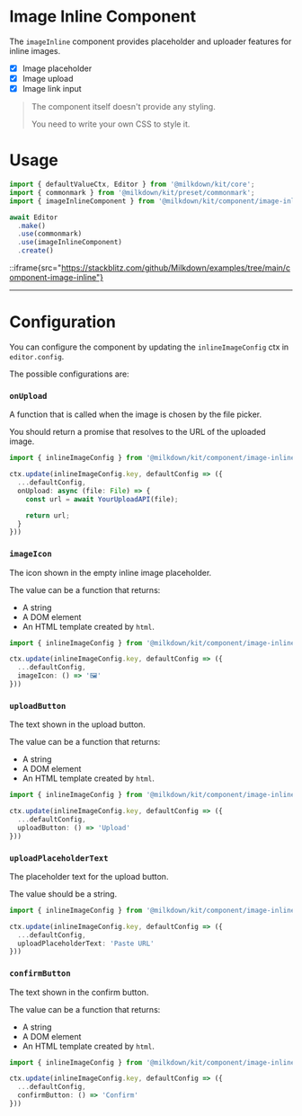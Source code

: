 # Image Inline Component

The `imageInline` component provides placeholder and uploader features for inline images.

- [x] Image placeholder
- [x] Image upload
- [x] Image link input

> The component itself doesn't provide any styling.
>
> You need to write your own CSS to style it.

# Usage

```typescript
import { defaultValueCtx, Editor } from '@milkdown/kit/core';
import { commonmark } from '@milkdown/kit/preset/commonmark';
import { imageInlineComponent } from '@milkdown/kit/component/image-inline'

await Editor
  .make()
  .use(commonmark)
  .use(imageInlineComponent)
  .create()
```

::iframe{src="https://stackblitz.com/github/Milkdown/examples/tree/main/component-image-inline"}

---

# Configuration

You can configure the component by updating the `inlineImageConfig` ctx in `editor.config`.

The possible configurations are:

### `onUpload`

A function that is called when the image is chosen by the file picker.

You should return a promise that resolves to the URL of the uploaded image.

```typescript
import { inlineImageConfig } from '@milkdown/kit/component/image-inline'

ctx.update(inlineImageConfig.key, defaultConfig => ({
  ...defaultConfig,
  onUpload: async (file: File) => {
    const url = await YourUploadAPI(file);

    return url;
  }
}))
```

### `imageIcon`

The icon shown in the empty inline image placeholder.

The value can be a function that returns:

- A string
- A DOM element
- An HTML template created by `html`.

```typescript
import { inlineImageConfig } from '@milkdown/kit/component/image-inline'

ctx.update(inlineImageConfig.key, defaultConfig => ({
  ...defaultConfig,
  imageIcon: () => '🖼️'
}))
```

### `uploadButton`

The text shown in the upload button.

The value can be a function that returns:

- A string
- A DOM element
- An HTML template created by `html`.

```typescript
import { inlineImageConfig } from '@milkdown/kit/component/image-inline'

ctx.update(inlineImageConfig.key, defaultConfig => ({
  ...defaultConfig,
  uploadButton: () => 'Upload'
}))
```

### `uploadPlaceholderText`

The placeholder text for the upload button.

The value should be a string.

```typescript
import { inlineImageConfig } from '@milkdown/kit/component/image-inline'

ctx.update(inlineImageConfig.key, defaultConfig => ({
  ...defaultConfig,
  uploadPlaceholderText: 'Paste URL'
}))
```

### `confirmButton`

The text shown in the confirm button.

The value can be a function that returns:

- A string
- A DOM element
- An HTML template created by `html`.

```typescript
import { inlineImageConfig } from '@milkdown/kit/component/image-inline'

ctx.update(inlineImageConfig.key, defaultConfig => ({
  ...defaultConfig,
  confirmButton: () => 'Confirm'
}))
```
